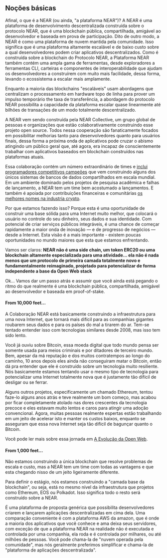 ## Noções básicas

Afinal, o que é a NEAR (ou ainda, "a plataforma NEAR")? A NEAR é uma plataforma de desenvolvimento descentralizada construída sobre o protocolo NEAR, que é uma blockchain pública, compartilhada, amigável ao desenvolvedor e baseada em prova de participação. Dito de outro modo, a NEAR é como uma plataforma de nuvem mantida pela comunidade.  Isso significa que é uma plataforma altamente escalável e de baixo custo sobre a qual desenvolvedores podem criar aplicativos descentralizados. Como é construída sobre a blockchain do Protocolo NEAR, a Plataforma NEAR também contém uma ampla gama de ferramentas, desde exploradores a ferramentas CLI, carteiras e componentes de interoperabilidade que ajudam os desenvolvedores a construírem com muito mais facilidade, dessa forma, levando o ecossistema a escalar mais amplamente.

Enquanto a maioria das blockchains "escaláveis" usam abordagens que centralizam o processamento em hardware topo de linha para prover um impulso temporário the taxa de transferência, a abordagem do protocolo NEAR possibilita a capacidade da plataforma escalar quase linearmente até bilhões de transações de um modo totalmente descentralizado.

A NEAR vem sendo construída pela NEAR Collective, um grupo global de pessoas e organizações que estão colaborativamente construindo esse projeto open source. Todos nessa cooperação são fanaticamente focados em possibilitar melhorias tanto para desenvolvedores quanto para usuários finais, dessa forma a próxima onda de aplicativos pode cruzar o abismo atingindo um público geral que, até agora, era incapaz de conscientemente trabalhar com aplicativos baseados em blockchain construídos nas plataformas atuais.

Essa colaboração contém um número extraordinário de times e [inclui programadores competitivos campeões](https://near.org/team) que vem construindo alguns dos únicos sistemas de bancos de dados compartilhados em escala mundial. Em um ambiente dominado pelos projetos de pesquisa acadêmica e falhas de lançamento, a NEAR tem um time bem acostumado a lançamentos. E também é apoiada por contribuições financeiras e comunitárias [os melhores nomes na industria crypto](https://near.org/backers).

Por que estamos fazendo isso? Porque esta é uma oportunidade de construir uma base sólida para uma Internet muito melhor, que colocará o usuário no controle do seu dinheiro, seus dados e sua identidade. Com potencial de criar serviços públicos integráveis, é uma chance de começar rapidamente a maior onda de inovação — e de progresso de negócios — desde a Internet.  Esta visão é a mais importante - existem poucas oportunidades no mundo maiores que esta que estamos enfrentando.

Vamos ser claros: **NEAR não é uma side chain, um token ERC20 ou uma blockchain altamente especializada para uma atividade... ela não é nada menos que um protocolo de primeira camada totalmente novo e fundamentalmente reimaginado, projetado para potencializar de forma independente a base da Open Web stack**

Ok… Vamos dar um passo atrás e assumir que você ainda está pegando o ritmo do que realmente é uma blockchain pública, compartilhada, amigável ao desenvolvedor e baseada em proof-of-stake.

#### From 10,000 feet…

A Colaboração NEAR está basicamente construindo a infraestrutura para uma nova Internet, que tornará mais difícil para as companhias gigantes roubarem seus dados e para os países do mal a tirarem do ar. Tem-se tentado entender isso com tecnologias similares desde 2008, mas isso tem sido lento.

Você já ouviu sobre Bitcoin, essa moeda digital que todo mundo pensa ser somente usada para meios criminais e por ditadores de terceiro mundo. Bem, apesar da má reputação e dos muitos contratempos ao longo do caminho, 10 anos depois eles ainda não conseguiram matar o Bitcoin, então dá pra entender que ele é construído sobre um tecnologia muito resiliente. Nós basicamente estamos tentando usar o mesmo tipo de tecnologia para potencializar uma Internet totalmente nova que é justamente tão difícil de desligar ou se ferrar.

Alguns outros projetos, especificamente um chamado Ethereum, tentou faze-lo alguns anos atrás e teve realmente um bom começo, mas acabou por ficar completamente atolado nas dores crescentes da tecnologia precoce e eles estavam muito lentos e caros para atingir uma adoção convencional. Agora, muitas pessoas realmente espertas estão trabalhando em um jeito de acelerar isto e manter os custos baixos, enquanto se asseguram que essa nova Internet seja tão difícil de bagunçar quanto o Bitcoin.

Você pode ler mais sobre essa jornada em [A Evolução da Open Web](https://near.org/blog/the-evolution-of-the-open-web/).

#### From 1,000 feet…

Não estamos construindo a única blockchain que resolve problemas de escala e custo, mas a NEAR tem um time com todas as vantagens e que esta chegando nisso de um jeito ligeiramente diferente.

Para definir o estágio, nós estamos construindo a "camada base da blockchain", ou seja, está no mesmo nível da infraestrutura que projetos como Ethereum, EOS ou Polkadot. Isso significa todo o resto será construído sobre a NEAR.

É uma plataforma de proposta genérica que possibilita desenvolvedores criarem e lançarem aplicações descentralizadas em cima dela. Uma comparação conveniente é com a plataforma AWS da amazon, que é onde a maioria dos aplicativos que você conhece e ama deixa seus servidores, com exceção de que a plataforma NEAR na realidade não é executada e controlada por uma companhia, ela roda e é controlada por milhares, ou até milhões de pessoas. Você pode chama-la de "nuvem operada pela comunidade", mas nós geralmente preferimos simplificar e chama-la de "plataforma de aplicações descentralizada".
